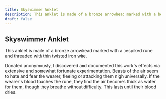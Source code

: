 ```yaml
---
title: Skyswimmer Anklet
description: This anklet is made of a bronze arrowhead marked with a bespiked rune and threaded with thin twisted iron wire....
draft: false
---
```


## Skyswimmer Anklet

This anklet is made of a bronze arrowhead marked with a bespiked rune and threaded with thin twisted iron wire.

Donated anonymously, I discovered and documented this work's effects via extensive and somewhat fortunate experimentation. Beasts of the air seem to hate and fear the wearer, fleeing or attacking them nigh universally. If the wearer's blood touches the rune, they find the air becomes thick as water for them, though they breathe without difficulty. This lasts until their blood dries.
